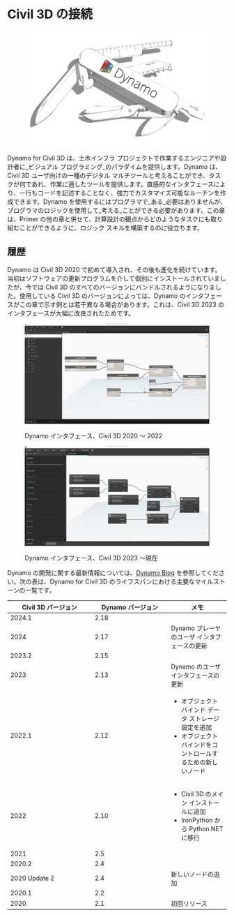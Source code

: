 # Civil 3D の接続

<figure><img src="../.gitbook/assets/DynamoSwissKnife-WhiteBackground_edit (2).jpg" alt="" width="563"><figcaption></figcaption></figure>

Dynamo for Civil 3D は、土木インフラ プロジェクトで作業するエンジニアや設計者に_ビジュアル プログラミング_のパラダイムを提供します。Dynamo は、Civil 3D ユーザ向けの一種のデジタル マルチツールと考えることができ、タスクが何であれ、作業に適したツールを提供します。直感的なインタフェースにより、一行もコードを記述することなく、強力でカスタマイズ可能なルーチンを作成できます。Dynamo を使用するにはプログラマで_ある_必要はありませんが、プログラマのロジックを使用して_考える_ことができる必要があります。この章は、Primer の他の章と併せて、計算設計の観点からどのようなタスクにも取り組むことができるように、ロジック スキルを構築するのに役立ちます。

## 履歴

Dynamo は Civil 3D 2020 で初めて導入され、その後も進化を続けています。当初はソフトウェアの更新プログラムを介して個別にインストールされていましたが、今では Civil 3D のすべてのバージョンにバンドルされるようになりました。使用している Civil 3D のバージョンによっては、Dynamo のインタフェースがこの章で示す例とは若干異なる場合があります。これは、Civil 3D 2023 のインタフェースが大幅に改良されたためです。

<figure><img src="../.gitbook/assets/c3d-ui-old.png" alt=""><figcaption><p>Dynamo インタフェース、Civil 3D 2020 ～ 2022</p></figcaption></figure>

<figure><img src="../.gitbook/assets/c3d-ui-new.png" alt=""><figcaption><p>Dynamo インタフェース、Civil 3D 2023 ～現在</p></figcaption></figure>

Dynamo の開発に関する最新情報については、[Dynamo Blog](https://dynamobim.org/blog/) を参照してください。次の表は、Dynamo for Civil 3D のライフスパンにおける主要なマイルストーンの一覧です。

<table data-full-width="false"><thead><tr><th width="180">Civil 3D バージョン</th><th width="161">Dynamo バージョン</th><th>メモ</th></tr></thead><tbody><tr><td>2024.1</td><td>2.18</td><td></td></tr><tr><td>2024</td><td>2.17</td><td>Dynamo プレーヤのユーザ インタフェースの更新</td></tr><tr><td>2023.2</td><td>2.15</td><td></td></tr><tr><td>2023</td><td>2.13</td><td>Dynamo のユーザ インタフェースの更新</td></tr><tr><td>2022.1</td><td>2.12</td><td><ul><li>オブジェクト バインド データ ストレージ設定を追加</li><li>オブジェクト バインドをコントロールするための新しいノード</li></ul></td></tr><tr><td>2022</td><td>2.10</td><td><ul><li>Civil 3D のメイン インストールに追加</li><li>IronPython から Python.NET に移行</li></ul></td></tr><tr><td>2021</td><td>2.5</td><td></td></tr><tr><td>2020.2</td><td>2.4</td><td></td></tr><tr><td>2020 Update 2</td><td>2.4</td><td>新しいノードの追加</td></tr><tr><td>2020.1</td><td>2.2</td><td></td></tr><tr><td>2020</td><td>2.1</td><td>初回リリース</td></tr></tbody></table>
